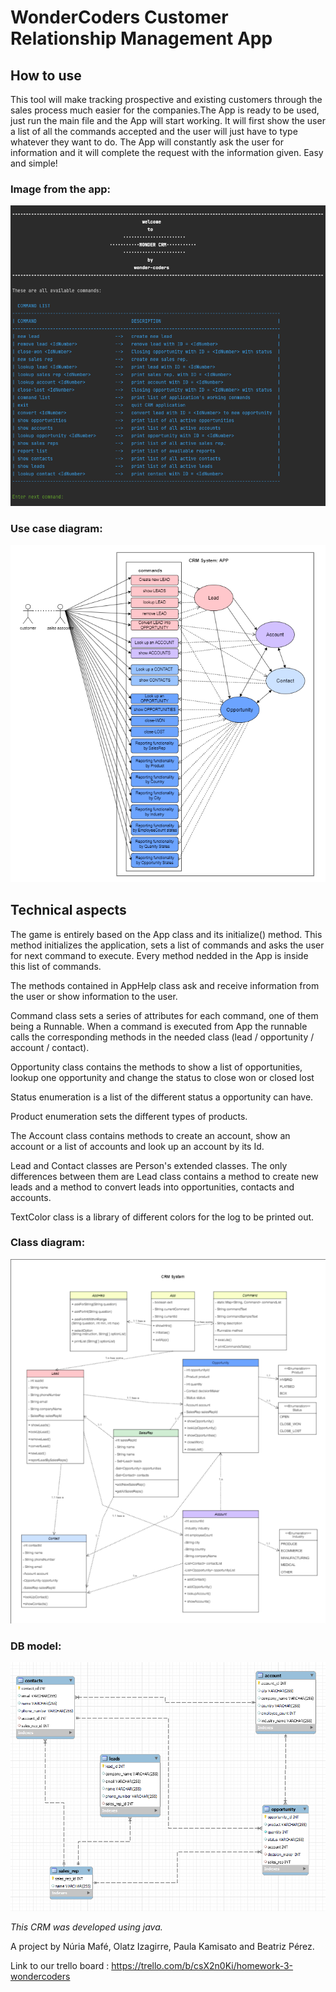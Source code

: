 # WonderCoders Customer Relationship Management App

## How to use

This tool will make tracking prospective and existing customers through the sales process much easier for the companies.The App is ready to be used, just run the main file and the App will start working. It will first show the user a list of all the commands accepted and the user will just have to type whatever they want to do. The App will constantly ask the user for information and it will complete the request with the information given. Easy and simple!

### Image from the app:
![how to use](./src/images/howToUse.png)

### Use case diagram:
![use case diagram](./src/images/useCase.png)

## Technical aspects

The game is entirely based on the App class and its initialize() method. This method initializes the application, sets a list of commands and asks the user for next command to execute. Every method nedded in the App is inside this list of commands.  

The methods contained in AppHelp class ask and receive information from the user or show information to the user.

Command class sets a series of attributes for each command, one of them being a Runnable. When a command is executed from App the runnable calls the corresponding methods in the needed class (lead / opportunity / account / contact).

Opportunity class contains the methods to show a list of opportunities, lookup one opportunity and change the status to close won or closed lost

Status enumeration is a list of the different status a opportunity can have.

Product enumeration sets the different types of products.

The Account class contains methods to create an account, show an account or a list of accounts and look up an account by its Id.

Lead and Contact classes are Person's extended classes. The only differences between them are Lead class contains a method to create new leads and a method to convert leads into opportunities, contacts and accounts.  

TextColor class is a library of different colors for the log to be printed out.

### Class diagram:
![class diagram](./src/images/class.png)

### DB model:
![model](./src/images/db_model.png)


*This CRM was developed using java.*

A project by Núria Mafé, Olatz Izagirre, Paula Kamisato and Beatriz Pérez.

Link to our trello board : https://trello.com/b/csX2n0Ki/homework-3-wondercoders


